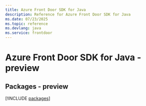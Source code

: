 ```yaml
---
title: Azure Front Door SDK for Java
description: Reference for Azure Front Door SDK for Java
ms.date: 07/23/2025
ms.topic: reference
ms.devlang: java
ms.service: frontdoor
---
```

# Azure Front Door SDK for Java - preview
## Packages - preview
[!INCLUDE [packages](front-door-index.md)]